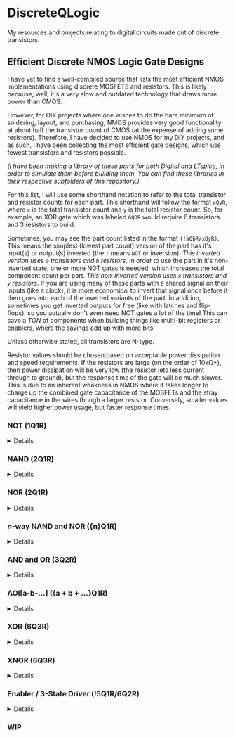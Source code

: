 # DiscreteQLogic
My resources and projects relating to digital circuits made out of discrete transistors.

## Efficient Discrete NMOS Logic Gate Designs
I have yet to find a well-compiled source that lists the most efficient NMOS implementations using discrete MOSFETS and resistors. This is likely because, well, it's a very slow and outdated technology that draws more power than CMOS.

However, for DIY projects where one wishes to do the bare minimum of soldering, layout, and purchasing, NMOS provides very good functionality at about half the transistor count of CMOS (at the expense of adding some resistors). Therefore, I have decided to use NMOS for my DIY projects, and as such, I have been collecting the most efficient gate designs, which use fewest transistors and resistors possible.

*(I have been making a library of these parts for both Digital and LTspice, in order to simulate them before building them. You can find these libraries in their respective subfolders of this repository.)*

For this list, I will use some shorthand notation to refer to the total transistor and resistor counts for each part. This shorthand will follow the format `xQyR`, where `x` is the total transistor count and `y` is the total resistor count. So, for example, an XOR gate which was labeled `6Q3R` would require 6 transistors and 3 resistors to build.

Sometimes, you may see the part count listed in the format `(!aQbR/xQyR)`. This means the simplest (lowest part count) version of the part has it's input(s) or output(s) inverted (the `!` means `NOT` or inversion). *This inverted version uses `a` transistors and `b` resistors.* In order to use the part in it's non-inverted state, one or more NOT gates is needed, which increases the total component count per part. *This non-inverted version uses `x` transistors and `y` resistors.* If you are using many of these parts with a shared signal on their inputs (like a clock), it is more economical to invert that signal *once* before it then goes into each of the inverted variants of the part. In addition, sometimes you get inverted outputs for free (like with latches and flip-flops), so you actually don't even need NOT gates a lot of the time! This can save a *TON* of components when building things like multi-bit registers or enablers, where the savings add up with more bits.

Unless otherwise stated, all transistors are N-type.

Resistor values should be chosen based on acceptable power dissipation and speed requirements. If the resistors are large (on the order of 10kΩ+), then power dissipation will be very low (the resistor lets less current through to ground), but the response time of the gate will be much slower. This is due to an inherent weakness in NMOS where it takes longer to charge up the combined gate capacitance of the MOSFETs and the stray capacitance in the wires though a larger resistor. Conversely, smaller values will yield higher power usage, but faster response times.

### NOT (1Q1R)
<details>
<summary>Details</summary>

The simplest gate to construct is a NOT gate (also known as an inverter). This is simply a pullup resistor with a transistor configured to short the output to ground when voltage is applied to it's gate. Make sure you understand how this gate works, because this fundamental principal is the foundation which allows the systematic construction of every other NMOS gate.

<img src="https://github.com/nimaid/DiscreteQLogic/raw/main/Images/Circuits/nm_not.PNG" width="400px" />

</details>

### NAND (2Q1R)
<details>
<summary>Details</summary>

The next step up in complexity is the NAND gate. This is essentially just a NOT gate with an extra transistor in series to ground. This has the effect of only shorting the output to ground if *both* transistors are conducting. This results in the behavior of a NAND gate.

<img src="https://github.com/nimaid/DiscreteQLogic/raw/main/Images/Circuits/nm_nand.PNG" width="400px" />

</details>

### NOR (2Q1R)
<details>
<summary>Details</summary>

The NOR gate is almost exactly the same as the NAND gate, except the second transistor is connected in parallel as opposed to series. This has the effect of shorting the output to ground if *either* transistors are conducting. This results in the behavior of a NOR gate.

<img src="https://github.com/nimaid/DiscreteQLogic/raw/main/Images/Circuits/nm_nor.PNG" width="400px" />

</details>

### n-way NAND and NOR (\{n\}Q1R)
<details>
<summary>Details</summary>

It is possible to efficiently make NAND and NOR gates that have more than 2 inputs without chaining together the above units. This method uses fewer transistors and resistors than simply chaining the 2-way gates together. We do this be applying the same logic that took us from a 1-way NOT gate to 2-way NAND and NOR gates, but instead of putting only 2 transistors in either series or parallel, we put `n` transistors, where `n` is the number of inputs we want.

Here is an 8-way NAND gate.

<img src="https://github.com/nimaid/DiscreteQLogic/raw/main/Images/Circuits/nm_nand8.PNG" height="400px" />

Here is an 8-way NOR gate.

<img src="https://github.com/nimaid/DiscreteQLogic/raw/main/Images/Circuits/nm_nor8.PNG" width="400px" />

</details>

### AND and OR (3Q2R)
<details>
<summary>Details</summary>

The best way to make AND and OR gates happens to be the most straightforward. All we have to do is add a NOT gate after the NAND and NOR gates, as shown.

AND:

<img src="https://github.com/nimaid/DiscreteQLogic/raw/main/Images/Circuits/nm_and.PNG" width="400px" />

OR:

<img src="https://github.com/nimaid/DiscreteQLogic/raw/main/Images/Circuits/nm_or.PNG" width="400px" />

</details>

### AOI[a-b-...] (\{a + b + ...\}Q1R)
<details>
<summary>Details</summary>

The AOI (And-Or-Invert) gate is a bit unusual at first glance, and it is not as well known as the other gates. However, it is essential for building efficient NMOS circuits. This gate acts on "sets" of inputs, and processes them as follows:
- It first runs each "set" of inputs through an `n`-way AND gate, where `n` is the number of inputs in that set.
- The results from all of the AND gates are run through an `m`-way OR gate, where `m` is the number of sets.
- Finally, the output of the OR gate is run through a NOT gate (also called an inverter).

AOI gates are defined by a series of numbers, which specify exactly how many sets of inputs there are, and how many inputs are in each set. Each set can have a different number of inputs, and you can have an many sets as you like. This is in the format `a-b-c-...`, where `a`, `b`, `c`, etc. specify how many inputs each set has, in order. So a `2-3-1` AOI gate would have 3 sets with 2 inputs going to the first AND gate, 3 inputs going to the second AND gate, and the third set has only 1 input that goes directly to the OR gate stage (because AND only makes sense with 2 or more inputs).

Here is an example of an AOI2-2 gate using conventional combinational logic.

<img src="https://github.com/nimaid/DiscreteQLogic/raw/main/Images/Circuits/aoi2-2_function.PNG" width="400px" />

So why do we care about this odd gate as a single unit? Why don't we just use combinations of AND and NOR gates whenever we need to do these types of operations? The answer is that all of these logical operations can be easily implemented in a single NMOS logic block that uses far fewer transistors and resistors to achieve the same behavior.

Here is that same AIO2-2 gate in NMOS logic, using 4Q1R.

<img src="https://github.com/nimaid/DiscreteQLogic/raw/main/Images/Circuits/nm_aoi2-2.PNG" width="400px" />

The way this works is actually very clever. First, observe that this is still arranged with a pullup resistor and transistors that, with some combinations of inputs, shorts to ground. This is the same idea as the NOT gate, and this is where the "inversion" comes from.

Second, observe that there are 2 parallel paths to ground, just like the NOR gate. The only difference is that instead of a single transistor, each path has 2 transistors in series, which is exactly the same method used to construct the NAND gate. Indeed, when either set of series transistors is conducting, the output will be shorted to ground, providing the AND functionality for each set.

Finally, observe that because the sets of series transistors are in parallel with each other, the compound effect of ORing the results of the 2 AND operations is realized.

Here is an example of a 2-1 AOI gate.

<img src="https://github.com/nimaid/DiscreteQLogic/raw/main/Images/Circuits/nm_aoi2-1.PNG" width="400px" />

And just to make sure it makes sense, here is a 2-2-2-2 AOI gate.

<img src="https://github.com/nimaid/DiscreteQLogic/raw/main/Images/Circuits/nm_aoi2-2-2-2.PNG" width="400px" />

As you can see, you can customize the number of sets and their respective input count to fit your specific needs in the same way you can customize the number of inputs to a NAND or NOR gate.

The final transistor count of each AOI gate will be exactly equal to the total number of inputs, and each AOI gate will only ever use a single resistor.

</details>

### XOR (6Q3R)
<details>
<summary>Details</summary>

It is possible to use an AOI2-2 gate and 2 NOT gates to make an extremely elegant XOR gate, as shown below.

<img src="https://github.com/nimaid/DiscreteQLogic/raw/main/Images/Circuits/nm_xor.PNG" width="400px" />

To understand why this works, think about the AOI gate as "a gate that will set it's output to 0 only when a set of inputs is all 1". In this way, we can analyze the truth table of the XOR gate to find which input conditions result in a 0 and test for them with sets of AND gates that have their inputs set to 1 in those conditions.

XOR gate truth table:
```
┌───┬───┬─────┐
│ A │ B │ Out │
╞═══╪═══╪═════╡
│ 0 │ 0 │  0  │
├───┼───┼─────┤
│ 0 │ 1 │  1  │
├───┼───┼─────┤
│ 1 │ 0 │  1  │
├───┼───┼─────┤
│ 1 │ 1 │  0  │
└───┴───┴─────┘
```

We can see that the output is only 0 when both inputs are the same. Therefore, the first AND gate in the AOI2-2 is fed with both inputs directly, so that the output will go to 0 when both inputs are 1. Next, we need the output to also be 0 when both inputs are 0, and we can do this by simply inverting both inputs before feeding them into the second AND gate. Now we have a gate that outputs 0 when the inputs are either both 1 or both 0, and outputs 1 otherwise. This is an XOR gate!

</details>

### XNOR (6Q3R)
<details>
<summary>Details</summary>

We can implement the XNOR gate without using the classic XOR + NOT gate setup. To do so, we simply re-order the NOT gates in our XOR gate design so that the output goes to 0 in each case where the inputs are different, as opposed to the same.

<img src="https://github.com/nimaid/DiscreteQLogic/raw/main/Images/Circuits/nm_xnor.PNG" width="400px" />

</details>

### Enabler / 3-State Driver (!5Q1R/6Q2R)
<details>
<summary>Details</summary>

This component is a bit unique, as it is the only one which *requires* a few P-channel MOSFETs in addition to N-channel ones. This circuit takes 2 inputs, `In` (input) and `en` (enable). When `en` is 1, the output is equal to `In`. However, when `en` is 0, the output is in a state known as "high impedance". This is a state that is neither a 0 (ground) or 1 (VCC), but instead the output is electrically disconnected entirely.

This is extremely useful when you want to have 2 signals occupy the same wire at different times. To understand the reason why, lets take an example case where we connect the outputs of 2 AND gates to each other directly. If the first was outputting 1 (VCC) and the second was outputting 0 (ground), then there would be a short-circuit through that wire and those 2 AND gates, which would cause the device to malfunction and likely sustain damage. By putting enablers between the outputs and their shared wire, and by *only enabling a single output at a time*, you can avoid such a disaster.

Before showing you the enabler circuit, it will be useful to first understand how a CMOS-based NOT gate works:

<img src="https://github.com/nimaid/DiscreteQLogic/raw/main/Images/Circuits/cm_not.PNG" width="400px" />

The top transistor is P-channel, and the bottom one is N-channel. In the configuration shown, the N-channel MOSFET will conduct (to ground) when VCC (1) is applied to it's gate, and will act like an open switch when it is grounded (0). This works just like in the N-channel NOT gate. However, the P-channel MOSFET behaves in exactly the opposite way. When VCC (1) is applied to it's gate, it acts like an open switch, and it conducts (to VCC) when the gate is grounded (0).

With this understanding, we can see that when `In` is 0, the upper P-channel MOSFET will be conducting to VCC (1), and the lower N-channel MOSFET will be disconnected, resulting in `Out` being only connected to VCC, and therefore a 1. Conversely, when `In` is 1, the P-channel MOSFET will be open and the N-channel one will be conducting to ground, therefore resulting in a 0. This is the fundamental idea behind CMOS, and it is used in the construction of the enabler circuit.

Now, we are ready to look at the *inverted* enabler circuit (5Q1R):

<img src="https://github.com/nimaid/DiscreteQLogic/raw/main/Images/Circuits/nm_enablen.PNG" width="400px" />

The top 2 transistors are P-channel, while the lower two are N-channel. *(This means the circuit uses 3 N-channel MOSFETs and 2 P-channel MOSFETs.)*

First, note how to topmost (P-channel) and bottommost (N-channel) MOSFETs both have their gates connected directly to `In`, just like the CMOS NOT gate. This means that if those other 2 MOSFETs weren't in the way, this circuit would actually *be* a CMOS NOT gate, and would therefore just invert the input signal. (Out = !In) Alone this isn't very special, but those 2 MOSFETs in the middle which seperate these ones from `Out` are what actually make this circuit useful as an enabler.

Those 2 middle MOSFETs are also a P-channel/N-channel pair, but with a single critical change from the CMOS NOT gate. Instead of both of their gates being directly connected, the upper-middle P-channel MOSFET has it's gate input inverted by a NOT gate. This means that when `en` is 1, *both* MOSFETs will conduct, but when `In` is 0, *neither* MOSFET will conduct (both act like an open switch). This means that when `en` is 1, the effect of the topmost and bottommost MOSFETs are uninterrupted and `Out` is equal to `!In`. However, when `en` is 0, `Out` is completely disconnected from both VCC and ground, *regardless* of the state of topmost and bottommost MOSFETs. This results in the desired behavior of an enabler, but with the input inverted.

In situations where an inverted input signal is already available without adding a NOT gate (like the inverted output on a latch or flip-flop), you can simply using this inverted version of the enabler and remove a few components from the design. However, there are times where you simply need an enabler with a non-inverted input. In these situations, you have to bite the bullet and add a NOT gate, as shown below.

Non-inverted Enabler (6Q2R):

<img src="https://github.com/nimaid/DiscreteQLogic/raw/main/Images/Circuits/nm_enable.PNG" width="400px" />

</details>

### WIP